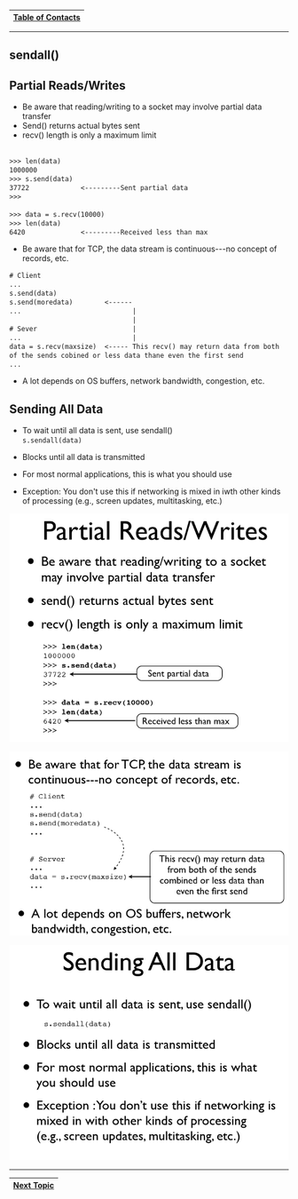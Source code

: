 |[Table of Contacts](/00-Table-of-Contents.md)|
|---|

---

## sendall()

## Partial Reads/Writes

* Be aware that reading/writing to a socket may involve partial data transfer
* Send() returns actual bytes sent 
* recv() length is only a maximum limit

```

>>> len(data)
1000000
>>> s.send(data)
37722             <---------Sent partial data
>>>

>>> data = s.recv(10000)
>>> len(data)
6420              <---------Received less than max
```

* Be aware that for TCP, the data stream is continuous---no concept of records, etc.

```
# Client
...
s.send(data)
s.send(moredata)        <------
...                            |
                               |
# Sever                        |
...                            |
data = s.recv(maxsize)  <----- This recv() may return data from both of the sends cobined or less data thane even the first send
...
```

* A lot depends on OS buffers, network bandwidth, congestion, etc.

## Sending All Data

* To wait until all data is sent, use sendall()   
  `s.sendall(data)`  

* Blocks until all data is transmitted
* For most normal applications, this is what you should use
* Exception: You don't use this if networking is mixed in iwth other kinds of processing (e.g., screen updates, multitasking, etc.)




![](/assets/sendall1.PNG)

![](/assets/sendall2.PNG)

![](/assets/sendall3.PNG)

---

|[Next Topic](/03-intro-to-sockets/tcp-client-server/data-reassembly.md)|
|---|
